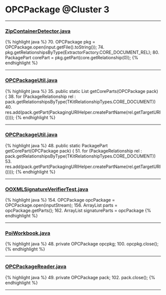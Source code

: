 # OPCPackage @Cluster 3

***

### [ZipContainerDetector.java](https://searchcode.com/codesearch/view/111785505/)
{% highlight java %}
70. OPCPackage pkg = OPCPackage.open(input.getFile().toString());
74.    pkg.getRelationshipsByType(ExtractorFactory.CORE_DOCUMENT_REL);
80. PackagePart corePart = pkg.getPart(core.getRelationship(0));
{% endhighlight %}

***

### [OPCPackageUtil.java](https://searchcode.com/codesearch/view/401674/)
{% highlight java %}
35. public static List<PackagePart> getCoreParts(OPCPackage pack) {
38.   for (PackageRelationship rel : pack.getRelationshipsByType(TKitRelationshipTypes.CORE_DOCUMENT))
40.       res.add(pack.getPart(PackagingURIHelper.createPartName(rel.getTargetURI())));
{% endhighlight %}

***

### [OPCPackageUtil.java](https://searchcode.com/codesearch/view/401674/)
{% highlight java %}
48. public static PackagePart getCorePart(OPCPackage pack) {
51.   for (PackageRelationship rel : pack.getRelationshipsByType(TKitRelationshipTypes.CORE_DOCUMENT))
53.       res.add(pack.getPart(PackagingURIHelper.createPartName(rel.getTargetURI())));
{% endhighlight %}

***

### [OOXMLSignatureVerifierTest.java](https://searchcode.com/codesearch/view/7982558/)
{% highlight java %}
154. OPCPackage opcPackage = OPCPackage.open(inputStream);
156. ArrayList<PackagePart> parts = opcPackage.getParts();
162. ArrayList<PackagePart> signatureParts = opcPackage
{% endhighlight %}

***

### [PoiWorkbook.java](https://searchcode.com/codesearch/view/95326019/)
{% highlight java %}
48. private OPCPackage opcpkg;
100.       opcpkg.close();
{% endhighlight %}

***

### [OPCPackageReader.java](https://searchcode.com/codesearch/view/401673/)
{% highlight java %}
49. private OPCPackage pack;
102.     pack.close();
{% endhighlight %}

***

